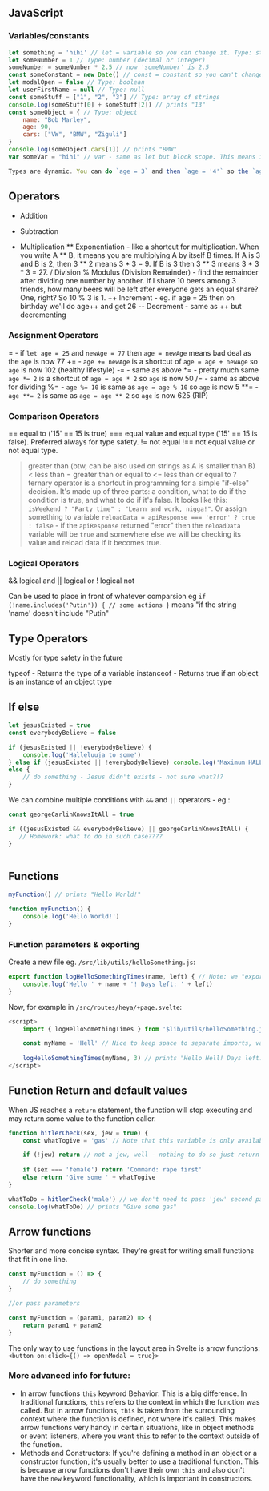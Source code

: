 ## JavaScript

### Variables/constants

```javascript
let something = 'hihi' // let = variable so you can change it. Type: string. "Let" = function scope.
let someNumber = 1 // Type: number (decimal or integer)
someNumber = someNumber * 2.5 // now 'someNumber' is 2.5
const someConstant = new Date() // const = constant so you can't change it. Type: date and current date as empty - or: new Date("2022-03-25")
let modalOpen = false // Type: boolean
let userFirstName = null // Type: null
const someStuff = ["1", "2", "3"] // Type: array of strings
console.log(someStuff[0] + someStuff[2]) // prints "13"
const someObject = { // Type: object
    name: "Bob Marley",
    age: 90,
    cars: ["VW", "BMW", "Žiguli"]
}
console.log(someObject.cars[1]) // prints "BMW"
var someVar = "hihi" // var - same as let but block scope. This means if let is used inside a block (like within an if statement or a loop), it is only accessible within that block. Can be also re-declared. Let is more preferred in modern JS.

Types are dynamic. You can do `age = 3` and then `age = '4'` so the `age` variable becomes from a number to a string. But it is not advised ant therefore we will learn in the future type safety with TS (TypeScript) or JSDoc comments (preferred by [Rich Harris](https://rich.ip.new/)).

```

## Operators

+	Addition
-	Subtraction
*	Multiplication
**	Exponentiation - like a shortcut for multiplication. When you write A ** B, it means you are multiplying A by itself B times. If A is 3 and B is 2, then 3 ** 2 means 3 * 3 = 9. If B is 3 then 3 ** 3 means 3 * 3 * 3 = 27.
/	Division
%	Modulus (Division Remainder) - find the remainder after dividing one number by another. If I share 10 beers among 3 friends, how many beers will be left after everyone gets an equal share? One, right? So 10 % 3 is 1.
++	Increment - eg. if age = 25 then on birthday we'll do age++ and get 26
--	Decrement - same as ++ but decrementing

### Assignment Operators

=	- if `let age = 25` and `newAge = 77` then `age = newAge` means bad deal as the `age` is now 77
+=	- `age += newAge` is a shortcut of `age = age + newAge` so `age` is now 102 (healthy lifestyle)
-=	- same as above
*=	- pretty much same `age *= 2` is a shortcut of `age = age * 2` so `age` is now 50
/=	- same as above for dividing
%=	- `age %= 10` is same as `age = age % 10` so `age` is now 5
**=	- `age **= 2` is same as `age = age ** 2` so `age` is now 625 (RIP)

### Comparison Operators

==	equal to ('15' == 15 is true)
===	equal value and equal type ('15' == 15 is false). Preferred always for type safety.
!=	not equal
!==	not equal value or not equal type.
>	greater than (btw, can be also used on strings as A is smaller than B)
<	less than
>=	greater than or equal to
<=	less than or equal to
?	ternary operator is a shortcut in programming for a simple "if-else" decision.  It's made up of three parts: a condition, what to do if the condition is true, and what to do if it's false. It looks like this: `isWeekend ? "Party time" : "Learn and work, nigga!"`. Or assign something to variable `reloadData = apiResponse === 'error' ? true : false` - if the `apiResponse` returned "error" then the `reloadData` variable will be `true` and somewhere else we will be checking its value and reload data if it becomes true.

### Logical Operators

&&	logical and
||	logical or
!	logical not

Can be used to place in front of whatever comparsion eg `if (!name.includes('Putin')) { // some actions }` means "if the string 'name' doesn't include "Putin"

## Type Operators

Mostly for type safety in the future

typeof	- Returns the type of a variable
instanceof	- Returns true if an object is an instance of an object type


## If else

```javascript
let jesusExisted = true
const everybodyBelieve = false

if (jesusExisted || !everybodyBelieve) {
    console.log('Halleluuja to some')
} else if (jesusExisted || !everybodyBelieve) console.log('Maximum HALLELUUJAAA!') // Note that we don't need {} if there's just one statement
else {
    // do something - Jesus didn't exists - not sure what?!?
}
```

We can combine multiple conditions with `&&` and `||` operators - eg.:

```javascript
const georgeCarlinKnowsItAll = true

if ((jesusExisted && everybodyBelieve) || georgeCarlinKnowsItAll) {
   // Homework: what to do in such case????
}
   
```

## Functions

```javascript
myFunction() // prints "Hello World!"

function myFunction() {
    console.log('Hello World!')
}
```

### Function parameters & exporting

Create a new file eg. `/src/lib/utils/helloSomething.js`:

```javascript
export function logHelloSomethingTimes(name, left) { // Note: we "export" it as it is in separate file and we expect to get 2 variables when the function is called
    console.log('Hello ' + name + '! Days left: ' + left)
}
```

Now, for example in `/src/routes/heya/+page.svelte`:

```javascript
<script>
    import { logHelloSomethingTimes } from '$lib/utils/helloSomething.js' // Note: we import the function from separate file. Use $lib to access `/src/lib` instead of `../../` etc.

    const myName = 'Hell' // Nice to keep space to separate imports, variable declarations and calling functions etc. different blocks
    
    logHelloSomethingTimes(myName, 3) // prints "Hello Hell! Days left: 3"
</script>
```

## Function Return and default values

When JS reaches a `return` statement, the function will stop executing and may return some value to the function caller.

```javascript
function hitlerCheck(sex, jew = true) {
    const whatTogive = 'gas' // Note that this variable is only available inside this function

    if (!jew) return // not a jew, well - nothing to do so just return
    
    if (sex === 'female') return 'Command: rape first'
    else return 'Give some ' + whatTogive
}

whatToDo = hitlerCheck('male') // we don't need to pass 'jew' second parameter true/false because it has default value of true and in this example we have a Jew
console.log(whatToDo) // prints "Give some gas"
```

## Arrow functions

Shorter and more concise syntax. They're great for writing small functions that fit in one line.

```javascript
const myFunction = () => {
    // do something
}

//or pass parameters

const myFunction = (param1, param2) => {
    return param1 + param2
}
```

The only way to use functions in the layout area in Svelte is arrow functions: `<button on:click={() => openModal = true}>`

### More advanced info for future:

* In arrow functions `this` keyword Behavior: This is a big difference. In traditional functions, `this` refers to the context in which the function was called. But in arrow functions, `this` is taken from the surrounding context where the function is defined, not where it's called. This makes arrow functions very handy in certain situations, like in object methods or event listeners, where you want `this` to refer to the context outside of the function.
* Methods and Constructors: If you're defining a method in an object or a constructor function, it's usually better to use a traditional function. This is because arrow functions don't have their own `this` and also don't have the `new` keyword functionality, which is important in constructors.